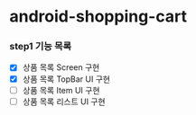 # android-shopping-cart

### step1 기능 목록
- [x] 상품 목록 Screen 구현
- [x] 상품 목록 TopBar UI 구현
- [ ] 상품 목록 Item UI 구현 
- [ ] 상품 목록 리스트 UI 구현

